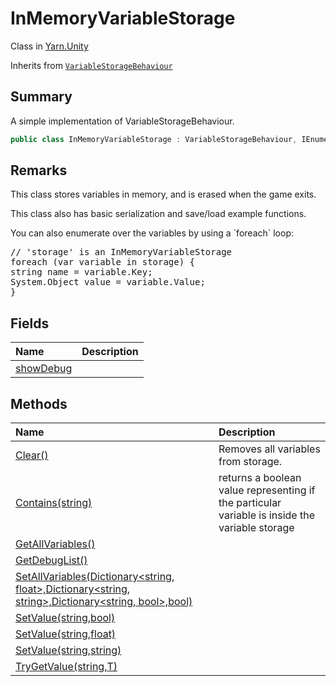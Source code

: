# InMemoryVariableStorage

Class in [Yarn.Unity](/docs/api/csharp/yarn.unity.md)

Inherits from [`VariableStorageBehaviour`](/docs/api/csharp/yarn.unity.variablestoragebehaviour.md)

## Summary


A simple implementation of VariableStorageBehaviour.


```csharp
public class InMemoryVariableStorage : VariableStorageBehaviour, IEnumerable<KeyValuePair<string, object>>
```

## Remarks

<p>This class stores variables in memory, and is erased when the game
exits.</p> <p>This class also has basic serialization and save/load example functions.</p> <p>You can also enumerate over the variables by using a `foreach`
loop:</p> <pre lang="csharp">
// 'storage' is an InMemoryVariableStorage
foreach (var variable in storage) {
string name = variable.Key;
System.Object value = variable.Value;
}
</pre>

## Fields

|Name|Description|
|:---|:---|
|[showDebug](/docs/api/csharp/yarn.unity.inmemoryvariablestorage.showdebug.md)||

## Methods

|Name|Description|
|:---|:---|
|[Clear()](/docs/api/csharp/yarn.unity.inmemoryvariablestorage.clear.md)|Removes all variables from storage.|
|[Contains(string)](/docs/api/csharp/yarn.unity.inmemoryvariablestorage.contains.md)|returns a boolean value representing if the particular variable is inside the variable storage|
|[GetAllVariables()](/docs/api/csharp/yarn.unity.inmemoryvariablestorage.getallvariables.md)||
|[GetDebugList()](/docs/api/csharp/yarn.unity.inmemoryvariablestorage.getdebuglist.md)||
|[SetAllVariables(Dictionary<string, float>,Dictionary<string, string>,Dictionary<string, bool>,bool)](/docs/api/csharp/yarn.unity.inmemoryvariablestorage.setallvariables.md)||
|[SetValue(string,bool)](/docs/api/csharp/yarn.unity.inmemoryvariablestorage.setvalue-3.md)||
|[SetValue(string,float)](/docs/api/csharp/yarn.unity.inmemoryvariablestorage.setvalue-2.md)||
|[SetValue(string,string)](/docs/api/csharp/yarn.unity.inmemoryvariablestorage.setvalue-1.md)||
|[TryGetValue(string,T)](/docs/api/csharp/yarn.unity.inmemoryvariablestorage.trygetvalue.md)||

